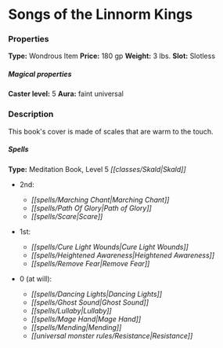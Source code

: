 ﻿---
Title: "Songs of the Linnorm Kings"
Type: "Wondrous Item"
Price: "180 gp"
Weight: "3 lbs."
Slot: "Slotless"
Caster level: "5"
Aura: "faint universal"
Description: |
  "This book's cover is made of scales that are warm to the touch.
  ### Spells
  **Type:** Meditation Book, Level 5 Skald
  ### Ritual
  **Storied Spell Lore (Su):** When you use this meditation ritual, choose a spell of 2nd level or lower in this meditation book. Whenever you cast a bard or skald conjuration spell, you can spend this boon as a swift action to add the chosen spell to your list of bard or skald spells known for 1 round."
Crafting cost: "90 gp"
Sources: "['Arcane Anthology']"
---

# Songs of the Linnorm Kings

### Properties

**Type:** Wondrous Item **Price:** 180 gp **Weight:** 3 lbs. **Slot:** Slotless

##### Magical properties

**Caster level:** 5 **Aura:** faint universal

### Description

This book's cover is made of scales that are warm to the touch.

##### Spells

**Type:** Meditation Book, Level 5 _[[classes/Skald|Skald]]_

* 2nd:
  * _[[spells/Marching Chant|Marching Chant]]_
  * _[[spells/Path Of Glory|Path of Glory]]_
  * _[[spells/Scare|Scare]]_


* 1st:
  * _[[spells/Cure Light Wounds|Cure Light Wounds]]_
  * _[[spells/Heightened Awareness|Heightened Awareness]]_
  * _[[spells/Remove Fear|Remove Fear]]_


* 0 (at will):
  * _[[spells/Dancing Lights|Dancing Lights]]_
  * _[[spells/Ghost Sound|Ghost Sound]]_
  * _[[spells/Lullaby|Lullaby]]_
  * _[[spells/Mage Hand|Mage Hand]]_
  * _[[spells/Mending|Mending]]_
  * _[[universal monster rules/Resistance|Resistance]]_